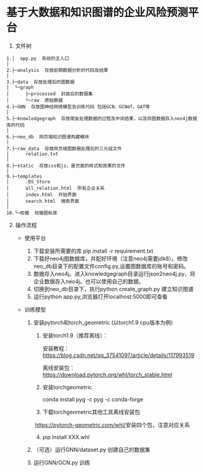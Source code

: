 # 基于大数据和知识图谱的企业风险预测平台

1. 文件树

```
1.│  app.py  系统的主入口
│           
2.├─analysis  存放前期数据分析的代码及结果
│          
3.├─data  存放处理后的图数据
│  └─graph
│      ├─processed  封装后的数据集
│      └─raw  原始数据
4.├─GNN  存放图神经网络模型及训练代码 包括GCN、GCNmf、GAT等
│          
5.├─knowledgegraph  存放爬虫处理数据的过程及中间结果，以及将图数据存入neo4j数据库的代码
│          
6.├─neo_db  网页端知识图谱构建模块
│          
7.├─raw_data  存放网页端图数据处理后的三元组文件
│      relation.txt
│      
8.├─static  存放css和js，是页面的样式和效果的文件
│          
9.├─templates
│      .DS_Store
│      all_relation.html  所有企业关系
│      index.html  开始界面
│      search.html  搜索界面
│      
10.└─校徽  校徽图标库
```

2. 操作流程

   - 使用平台

     1. 下载安装所需要的库 pip install -r requirement.txt
     2. 下载好neo4j图数据库，并配好环境（注意neo4j需要jdk8）。修改neo_db目录下的配置文件config.py,设置图数据库的账号和密码。
     3. 数据存入neo4j。进入knowledgegraph目录运行json2neo4j.py，将企业数据存入neo4j。也可以使用自己的数据。
     4. 切换到neo_db目录下，执行python create_graph.py 建立知识图谱
     5. 运行python app.py,浏览器打开localhost:5000即可查看

   - 训练模型

     1. 安装pytorch和torch_geometric (以torch1.9 cpu版本为例)

        1. 安装torch1.9（推荐离线）：

           安装教程：https://blog.csdn.net/qq_37541097/article/details/117993519

           离线安装包：https://download.pytorch.org/whl/torch_stable.html

        2. 安装torchgeometric

            conda install pyg -c pyg -c conda-forge

        3. 下载torchgeometric其他工具离线安装包

        ​	https://pytorch-geometric.com/whl/
        ​	安装四个包，注意对应关系

        4. pip install XXX.whl

     2. （可选）运行GNN/dataset.py 创建自己的数据集

     3. 运行GNN/GCN.py 训练

        



